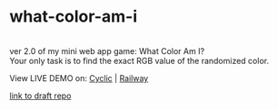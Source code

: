 # what-color-am-i
<br>
ver 2.0 of my mini web app game: What Color Am I?<br>
Your only task is to find the exact RGB value of the randomized color.<br>

View LIVE DEMO on: [Cyclic](https://color.cyclic.cloud/) | [Railway](https://what-color-am-i.up.railway.app/)

[link to draft repo](https://github.com/jennienguyendev/what-color-am-i-draft)
